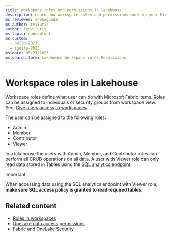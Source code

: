 ```yaml
---
title: Workspace roles and permissions in lakehouse
description: Learn how workspace roles and permissions work in your Microsoft Fabric lakehouse, including what roles are available.
ms.reviewer: snehagunda
ms.author: tvilutis
author: tedvilutis
ms.topic: conceptual
ms.custom:
  - build-2023
  - ignite-2023
ms.date: 05/23/2023
ms.search.form: Lakehouse Workspace roles Permissions
---
```


# Workspace roles in Lakehouse

Workspace roles define what user can do with Microsoft Fabric items. Roles can be assigned to individuals or security groups from workspace view. See, [Give users access to workspaces](../fundamentals/give-access-workspaces.md).

The user can be assigned to the following roles:

* Admin
* Member
* Contributor
* Viewer

In a lakehouse the users with Admin, Member, and Contributor roles can perform all CRUD operations on all data. A user with Viewer role can only read data stored in Tables using the [SQL analytics endpoint](lakehouse-sql-analytics-endpoint.md).

> [!IMPORTANT]
> When accessing data using the SQL analytics endpoint with Viewer role, **make sure SQL access policy is granted to read required tables**.

## Related content

- [Roles in workspaces](../fundamentals/roles-workspaces.md)
- [OneLake data access permissions](../onelake/security/get-started-data-access-roles.md)
- [Fabric and OneLake Security](../onelake/security/fabric-onelake-security.md)